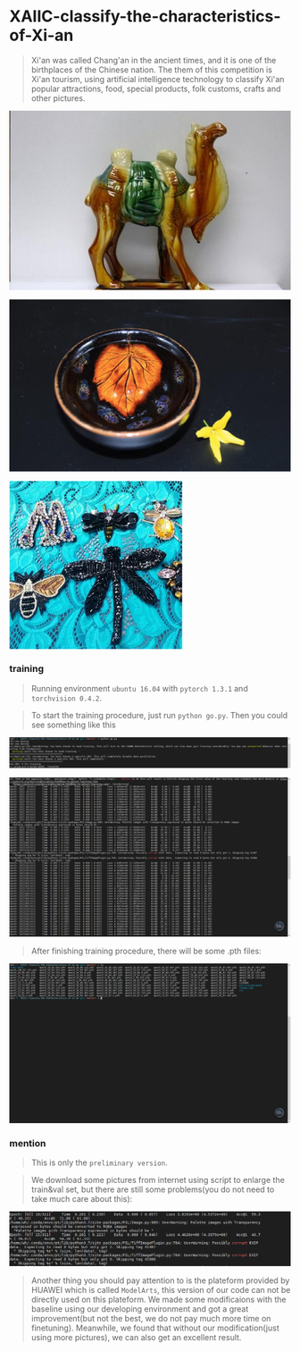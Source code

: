 # XAIIC-classify-the-characteristics-of-Xi-an

> Xi'an was called Chang'an in the ancient times, and it is one of the birthplaces of the Chinese nation. The them of this competition is Xi'an tourism, using artificial intelligence technology to classify Xi'an popular attractions, food, special products, folk customs, crafts and other pictures.

![img_0](https://github.com/WWWangHan/XAIIC-classify-the-characteristics-of-Xi-an/blob/master/readme_img/img_0.jpg)

![img_1](https://github.com/WWWangHan/XAIIC-classify-the-characteristics-of-Xi-an/blob/master/readme_img/img_1.jpg)

![img_2](https://github.com/WWWangHan/XAIIC-classify-the-characteristics-of-Xi-an/blob/master/readme_img/img_2.jpg)

### training

> Running environment `ubuntu 16.04` with `pytorch 1.3.1` and `torchvision 0.4.2`.

> To start the training procedure, just run `python go.py`. Then you could see something like this

![start_0](https://github.com/WWWangHan/XAIIC-classify-the-characteristics-of-Xi-an/blob/master/readme_img/start_0.png)

![start_1](https://github.com/WWWangHan/XAIIC-classify-the-characteristics-of-Xi-an/blob/master/readme_img/start_1.png)

> After finishing training procedure, there will be some .pth files:

![all_pth](https://github.com/WWWangHan/XAIIC-classify-the-characteristics-of-Xi-an/blob/master/readme_img/all_pth.png)

### mention

> This is only the `preliminary version`.

> We download some pictures from internet using script to enlarge the train&val set, but there are still some problems(you do not need to take much care about this):

![m_1](https://github.com/WWWangHan/XAIIC-classify-the-characteristics-of-Xi-an/blob/master/readme_img/m_1.png)

> Another thing you should pay attention to is the plateform provided by HUAWEI which is called `ModelArts`, this version of our code can not be directly used on this plateform. We made some modificaions with the baseline using our developing environment and got a great improvement(but not the best, we do not pay much more time on finetuning). Meanwhile, we found that without our modification(just using more pictures), we can also get an excellent result.
